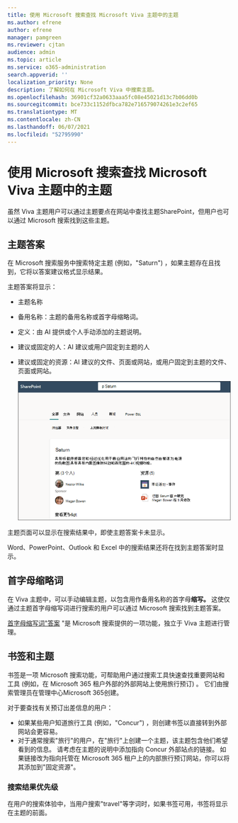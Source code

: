 ```yaml
---
title: 使用 Microsoft 搜索查找 Microsoft Viva 主题中的主题
ms.author: efrene
author: efrene
manager: pamgreen
ms.reviewer: cjtan
audience: admin
ms.topic: article
ms.service: o365-administration
search.appverid: ''
localization_priority: None
description: 了解如何在 Microsoft Viva 中搜索主题。
ms.openlocfilehash: 36901cf32a0633aaa5fc08e45021d13c7b06dd0b
ms.sourcegitcommit: bce733c1152dfbca782e716579074261e3c2ef65
ms.translationtype: MT
ms.contentlocale: zh-CN
ms.lasthandoff: 06/07/2021
ms.locfileid: "52795990"
---
```

# <a name="use-microsoft-search-to-find-topics-in-microsoft-viva-topics"></a>使用 Microsoft 搜索查找 Microsoft Viva 主题中的主题

虽然 Viva 主题用户可以通过主题要点在网站中查找主题SharePoint，但用户也可以通过 Microsoft 搜索找到这些主题。 

## <a name="topic-answer"></a>主题答案

在 Microsoft 搜索服务中搜索特定主题 (例如，"Saturn") ，如果主题存在且找到，它将以答案建议格式显示结果。

主题答案将显示：
- 主题名称
- 备用名称：主题的备用名称或首字母缩略词。
- 定义：由 AI 提供或个人手动添加的主题说明。
- 建议或固定的人：AI 建议或用户固定到主题的人
- 建议或固定的资源：AI 建议的文件、页面或网站，或用户固定到主题的文件、页面或网站。 

   ![搜索中的主题](../media/knowledge-management/search-topic-answer.png) 

主题页面可以显示在搜索结果中，即使主题答案卡未显示。

Word、PowerPoint、Outlook 和 Excel 中的搜索结果还将在找到主题答案时显示。


## <a name="acronyms"></a>首字母缩略词

在 Viva 主题中，可以手动编辑主题，以包含用作备用名称的首字母<b>缩写。</b> 这使仅通过主题首字母缩写词进行搜索的用户可以通过 Microsoft 搜索找到主题答案。

[首字母缩写词"答案](/microsoftsearch/manage-acronyms) "是 Microsoft 搜索提供的一项功能，独立于 Viva 主题进行管理。

## <a name="bookmarks-and-topics"></a>书签和主题

[](/microsoftsearch/manage-bookmarks)书签是一项 Microsoft 搜索功能，可帮助用户通过搜索工具快速查找重要网站和工具 (例如，在 Microsoft 365 租户外部的外部网站上使用旅行预订) 。 它们由搜索管理员在管理中心Microsoft 365创建。 

对于要查找有关预订出差信息的用户：

- 如果某些用户知道旅行工具 (例如，"Concur") ，则创建书签以直接转到外部网站会更容易。
- 对于通常搜索"旅行"的用户，在"旅行"上创建一个主题，该主题包含他们希望看到的信息。 请考虑在主题的说明中添加指向 Concur 外部站点的链接。 如果链接改为指向托管在 Microsoft 365 租户上的内部旅行预订网站，你可以将其添加到"固定资源"。
 
### <a name="search-results-priority"></a>搜索结果优先级 

在用户的搜索体验中，当用户搜索"travel"等字词时，如果书签可用，书签将显示在主题的前面。
